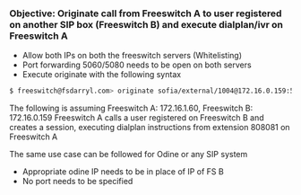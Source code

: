 ### Objective: Originate call from Freeswitch A to user registered on another SIP box (Freeswitch B) and execute dialplan/ivr on Freeswitch A

- Allow both IPs on both the freeswitch servers (Whitelisting)
- Port forwarding 5060/5080 needs to be open on both servers
- Execute originate with the following syntax

```sh
$ freeswitch@fsdarryl.com> originate sofia/external/1004@172.16.0.159:5080 808081 XML default
```
The following is assuming Freeswitch A: 172.16.1.60, Freeswitch B: 172.16.0.159
Freeswitch A calls a user registered on Freeswitch B and creates a session, executing dialplan instructions from extension 808081 on Freeswitch A

The same use case can be followed for Odine or any SIP system
- Appropriate odine IP needs to be in place of IP of FS B
- No port needs to be specified